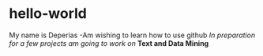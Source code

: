 # hello-world
My name is Deperias
-Am wishing to learn how to use github
*In preparation for a few projects am going to work on*
**Text and Data Mining**
